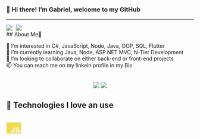 ### 👋 Hi there! I’m Gabriel, welcome to my GitHub

<hr />
  <a href="mailto:aquino.coding@gmail.com">
    <img align="left" width="26px" src="http://cdn.jsdelivr.net/npm/simple-icons@v3/icons/gmail.svg" />
  </a>
  &nbsp;
    <a href="https://www.linkedin.com/in/gabrielaquinojr/">
    <img align="left" width="26px" src="https://cdn.jsdelivr.net/npm/simple-icons@3.13.0/icons/linkedin.svg" />
  </a>
 <br/>
## About Me🚀

👀 I’m interested in C#, JavaScript, Node, Java, OOP, SQL, Flutter<br/>
🌱 I’m currently learning Java, Node, ASP.NET MVC, N-Tier Development<br/>
💞️ I’m looking to collaborate on either back-end or front-end projects<br/>
📫 You can reach me on my linkein profile in my Bio<br/>
<br/>
<div align="center">
        <a href="https://github.com/gabriel-aquino-jr"></a>
        <img src="https://github-readme-stats.vercel.app/api?username=gabriel-aquino-jr&show_icons=true&theme=gradient&include_all_commits=true&count-private=false" height="180em">
        <img src="https://github-readme-stats.vercel.app/api/top-langs/?username=gabriel-aquino-jr&layout=compact&langs_count=7&&theme=gradient" height="180em">
</div> 

## 💖 Technologies I love an use

<div style="display: inline_block"><br>
  <img align="center" alt="js" height="30" width="40" src="https://raw.githubusercontent.com/devicons/devicon/master/icons/javascript/javascript-plain.svg" />
</div>



<!---
gabriel-aquino-jr/gabriel-aquino-jr is a ✨ special ✨ repository because its `README.md` (this file) appears on your GitHub profile.
You can click the Preview link to take a look at your changes.
--->
